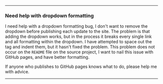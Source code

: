 ***

### Need help with dropdown formatting

I need help with a dropdown formatting bug, I don't want to remove the dropdown before publishing each update to the site. The problem is that adding the dropdown works, but in the process it breaks every single link and all formatting within the dropdown. I have attempted to space out the tag and indent them, but it hasn't fixed the problem. This problem does not occur on the `README` file on the source project, I want to nail this issue with GitHub pages, and have better formatting.

If anyone who publishes to GitHub pages knows what to do, please help me with advice.

***
